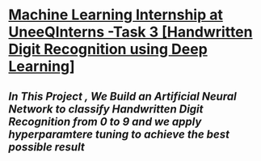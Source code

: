 # <u> Machine Learning Internship at UneeQInterns -Task 3  [Handwritten Digit Recognition using Deep Learning]</u>
## <i> In This Project , We Build an Artificial Neural Network to classify Handwritten Digit Recognition from 0 to 9 and we apply hyperparamtere tuning to achieve the best possible result </i>
